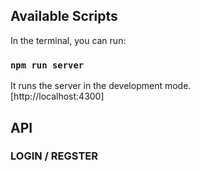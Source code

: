 ## Available Scripts

In the terminal, you can run:

### `npm run server`

It runs the server in the development mode.\
[http://localhost:4300]

## API

### LOGIN / REGSTER
